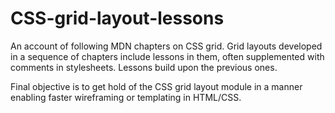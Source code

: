 # CSS-grid-layout-lessons
An account of following MDN chapters on CSS grid. Grid layouts developed in a sequence of chapters include lessons in them, often supplemented with comments in stylesheets. Lessons build upon the previous ones.

Final objective is to get hold of the CSS grid layout module in a manner enabling faster wireframing or templating in HTML/CSS.
